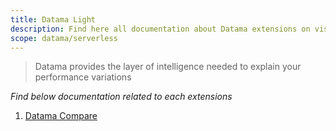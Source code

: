 ```yaml
---
title: Datama Light
description: Find here all documentation about Datama extensions on visualization tools
scope: datama/serverless
---
```


> Datama provides the layer of intelligence needed to explain your performance variations

_Find below documentation related to each extensions_

1. [Datama Compare]({{site.url}}/{{site.baseurl}}/extensions/datama-compare/introduction.html)